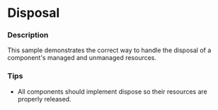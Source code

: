 ﻿# Disposal

### Description
This sample demonstrates the correct way to handle the disposal of a component's managed and unmanaged resources.

### Tips
- All components should implement dispose so their resources are properly released.